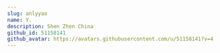 ```yaml
---
slug: anlyyao
name: Y.
description: Shen Zhen China
github_id: 51158141
github_avatar: https://avatars.githubusercontent.com/u/51158141?v=4
---
```


